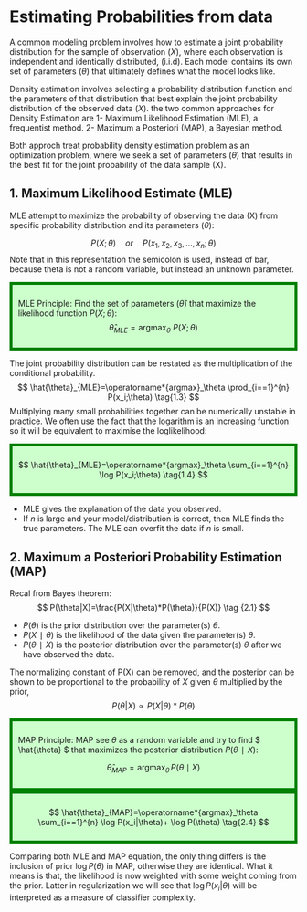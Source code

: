 # Estimating Probabilities from data
A common modeling problem involves how to estimate a joint probability distribution for the sample of observation $(X)$, where each observation is independent and identically distributed, (i.i.d). Each model contains its own set of parameters $`(\theta)`$ that ultimately defines what the model looks like.

Density estimation involves selecting a probability distribution function and the parameters of that distribution that best explain the joint probability distribution of the observed data $(X)$.
the two common approaches for Density Estimation are
1- Maximum Likelihood Estimation (MLE), a frequentist method.
2- Maximum a Posteriori (MAP), a Bayesian method.

Both approch treat probability density estimation problem as an optimization problem, where we seek a set of parameters $(\theta)$ that results in the best fit for the joint probability of the data sample (X).
## 1. Maximum Likelihood Estimate (MLE)
MLE attempt to maximize the probability of observing the data (X) from specific probability distribution and its parameters $(\theta)$: 

$$
P(X ; \theta) \quad or \quad P(x_1, x_2, x_3, …, x_n ; \theta)
\tag{1.1}
$$
Note that in this representation the semicolon is used, instead of bar, because theta is not a random variable, but instead an unknown parameter.
<div style="background-color: #cfc ; padding: 10px; border: 5px solid green;">

 MLE Principle: Find the set of parameters $(\hat{\theta})$ that maximize the likelihood function $P(X ; \theta)$:
$$
\hat{\theta}_{MLE} = \operatorname*{argmax}_\theta \:P(X ; \theta)
\tag{1.2}
$$
</div>

The joint probability distribution can be restated as the multiplication of the conditional probability.
$$
\hat{\theta}_{MLE}=\operatorname*{argmax}_\theta \prod_{i==1}^{n} P(x_i;\theta)
\tag{1.3}
$$
Multiplying many small probabilities together can be numerically unstable in practice. We often use the fact that  the  logarithm  is  an increasing function so it will be equivalent  to maximise the loglikelihood:
<div style="background-color: #cfc ; padding: 10px; border: 5px solid green;"> 

$$
\hat{\theta}_{MLE}=\operatorname*{argmax}_\theta \sum_{i==1}^{n} \log P(x_i;\theta)
\tag{1.4}
$$

</div>

* MLE gives the explanation of the data you observed.
* If $n$ is large and your model/distribution is correct, then MLE finds the true parameters. The MLE can overfit the data if $n$ is small. 

## 2. Maximum a Posteriori Probability Estimation (MAP)

Recal from Bayes theorem:
$$
P(\theta|X)=\frac{P(X|\theta)*P(\theta)}{P(X)}
\tag {2.1}
$$
* $P(\theta)$ is the prior distribution over the parameter(s) $\theta$.
* $P(X∣\theta)$ is the likelihood of the data given the parameter(s) $\theta$.
* $P(\theta∣X)$ is the posterior distribution over the parameter(s) $\theta$ after we have observed the data.

The normalizing constant of P(X) can be removed, and the posterior can be shown to be proportional to the probability of $X$ given $\theta$ multiplied by the prior,
$$
P(\theta|X) \propto P(X|\theta)*P(\theta)
\tag {2.2}
$$
<div style="background-color: #cfc ; padding: 10px; border: 5px solid green;">

MAP Principle: MAP see $\theta$ as a random variable and try to find $ \hat{\theta} $ that maximizes the posterior distribution $P(\theta∣X)$:

$$
 \hat{\theta}_{MAP} = \operatorname*{argmax}_{\theta} \,P(\theta \mid X)
 \tag{2.3}
$$
</div>

<div style="background-color: #cfc ; padding: 10px; border: 5px solid green;"> 

$$
\hat{\theta}_{MAP}=\operatorname*{argmax}_\theta \sum_{i==1}^{n} \log P(x_i|\theta)+ \log P(\theta)
\tag{2.4}
$$
</div>

Comparing both MLE and MAP equation, the only thing differs is the inclusion of prior $\log P(\theta)$ in MAP, otherwise they are identical. What it means is that, the likelihood is now weighted with some weight coming from the prior. Latter in regularization we will see that $\log P(x_i|\theta)$ will be interpreted as a measure of classifier complexity. 


